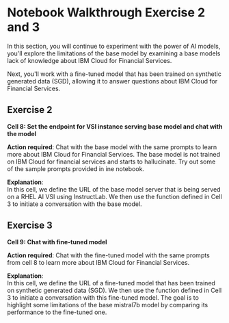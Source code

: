 # Notebook Walkthrough Exercise 2 and 3

In this section, you will continue to experiment with the power of AI models, you'll explore the limitations of the base model by examining a base models lack of knowledge about IBM Cloud for Financial Services. 

Next, you'll work with a fine-tuned model that has been trained on synthetic generated data (SGD), allowing it to answer questions about IBM Cloud for Financial Services.

## Exercise 2

**Cell 8: Set the endpoint for VSI instance serving base model and chat with the model**

**Action required**: Chat with the base model with the same prompts to learn more about IBM Cloud for Financial Services. The base model is not trained on IBM Cloud for financial services and starts to hallucinate. Try out some of the sample prompts provided in ine notebook.

**Explanation**: <br>
In this cell, we define the URL of the base model server that is being served on a RHEL AI VSI using 
InstructLab. We then use the function defined in Cell 3 to initiate a conversation with the base model.

## Exercise 3

**Cell 9: Chat with fine-tuned model**

**Action required**: Chat with the fine-tuned model with the same prompts from cell 8 to learn more about IBM Cloud for Financial Services.

**Explanation**: <br>
In this cell, we define the URL of a fine-tuned model that has been trained on synthetic generated data 
(SGD). We then use the function defined in Cell 3 to initiate a conversation with this fine-tuned model. The 
goal is to highlight some limitations of the base mistral7b model by comparing its performance to the 
fine-tuned one.
